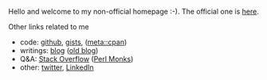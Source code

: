 Hello and welcome to my non-official homepage :-). The official one is [here](https://jreisinger.github.io/).

Other links related to me

* code: [github](https://github.com/jreisinger), [gists](https://gist.github.com/search?q=user%3Ajreisinger), ([meta::cpan](https://metacpan.org/author/REISINGE))
* writings: [blog](https://jreisinger.github.io/blog2/) ([old blog](https://jreisinger.blogspot.com))
* Q&A: [Stack Overflow](https://stackoverflow.com/users/1039320/jreisinger) ([Perl Monks](https://perlmonks.org/?node_id=6364;user=reisinge))
* other: [twitter](https://twitter.com/JozefReisinger), [LinkedIn](https://www.linkedin.com/in/jozefreisinger/)
